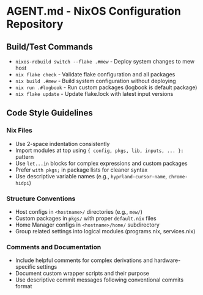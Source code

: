 # AGENT.md - NixOS Configuration Repository

## Build/Test Commands
- `nixos-rebuild switch --flake .#mew` - Deploy system changes to mew host
- `nix flake check` - Validate flake configuration and all packages
- `nix build .#mew` - Build system configuration without deploying
- `nix run .#logbook` - Run custom packages (logbook is default package)
- `nix flake update` - Update flake.lock with latest input versions

## Code Style Guidelines

### Nix Files
- Use 2-space indentation consistently
- Import modules at top using `{ config, pkgs, lib, inputs, ... }:` pattern
- Use `let...in` blocks for complex expressions and custom packages
- Prefer `with pkgs;` in package lists for cleaner syntax
- Use descriptive variable names (e.g., `hyprland-cursor-name`, `chrome-hidpi`)

### Structure Conventions
- Host configs in `<hostname>/` directories (e.g., `mew/`)
- Custom packages in `pkgs/` with proper `default.nix` files
- Home Manager configs in `<hostname>/home/` subdirectory
- Group related settings into logical modules (programs.nix, services.nix)

### Comments and Documentation
- Include helpful comments for complex derivations and hardware-specific settings
- Document custom wrapper scripts and their purpose
- Use descriptive commit messages following conventional commits format
